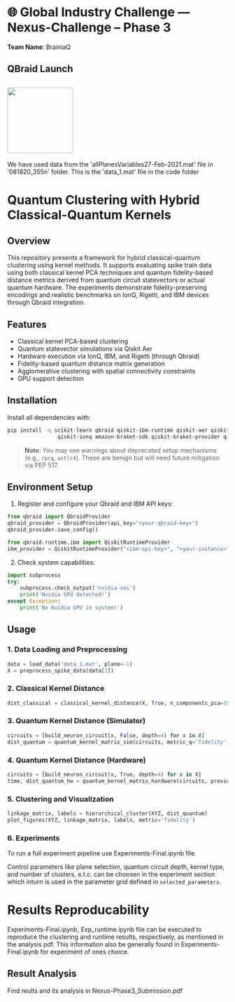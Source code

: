 # 
# 🌐 Global Industry Challenge — Nexus-Challenge – Phase 3

**Team Name**: BrainiaQ  
## QBraid Launch 
[<img src="https://qbraid-static.s3.amazonaws.com/logos/Launch_on_qBraid_white.png" width="150">](https://account.qbraid.com?gitHubUrl=https://github.com/archana070723/Nexus-Challenge.git)
---
We have used data from the 'allPlanesVariables27-Feb-2021.mat' file in '081820_355n' folder. This is the 'data_1.mat' file in the code folder

# Quantum Clustering with Hybrid Classical-Quantum Kernels

## Overview

This repository presents a framework for hybrid classical-quantum clustering using kernel methods. It supports evaluating spike train data using both classical kernel PCA techniques and quantum fidelity-based distance metrics derived from quantum circuit statevectors or actual quantum hardware. The experiments demonstrate fidelity-preserving encodings and realistic benchmarks on IonQ, Rigetti, and IBM devices through Qbraid integration.

## Features

* Classical kernel PCA-based clustering
* Quantum statevector simulations via Qiskit Aer
* Hardware execution via IonQ, IBM, and Rigetti (through Qbraid)
* Fidelity-based quantum distance matrix generation
* Agglomerative clustering with spatial connectivity constraints
* GPU support detection

## Installation

Install all dependencies with:

```bash
pip install -q scikit-learn qbraid qiskit-ibm-runtime qiskit-aer qiskit-aer-gpu \
                qiskit-ionq amazon-braket-sdk qiskit-braket-provider qiskit-rigetti
```

> **Note**: You may see warnings about deprecated setup mechanisms (e.g., `rpcq`, `antlr4`). These are benign but will need future mitigation via PEP 517.

## Environment Setup

1. Register and configure your Qbraid and IBM API keys:

```python
from qbraid import QbraidProvider
qbraid_provider = QbraidProvider(api_key="<your-qbraid-key>")
qbraid_provider.save_config()
```

```python
from qbraid.runtime.ibm import QiskitRuntimeProvider
ibm_provider = QiskitRuntimeProvider("<ibm-api-key>", "<your-instance>", channel='ibm_cloud')
```

2. Check system capabilities:

```python
import subprocess
try:
    subprocess.check_output('nvidia-smi')
    print('Nvidia GPU detected!')
except Exception:
    print('No Nvidia GPU in system!')
```

## Usage

### 1. Data Loading and Preprocessing

```python
data = load_data('data_1.mat', plane=-1)
X = preprocess_spike_data(data[3])
```

### 2. Classical Kernel Distance

```python
dist_classical = classical_kernel_distance(X, True, n_components_pca=10, kernel_pca='linear', metric='euclidean')
```

### 3. Quantum Kernel Distance (Simulator)

```python
circuits = [build_neuron_circuit(x, False, depth=4) for x in X]
dist_quantum = quantum_kernel_matrix_sim(circuits, metric_q='fidelity')
```

### 4. Quantum Kernel Distance (Hardware)

```python
circuits = [build_neuron_circuit(x, True, depth=4) for x in X]
time, dist_quantum_hw = quantum_kernel_matrix_hardware(circuits, provider='ionq')
```

### 5. Clustering and Visualization

```python
linkage_matrix, labels = hierarchical_cluster(XYZ, dist_quantum)
plot_figures(XYZ, linkage_matrix, labels, metric='fidelity')
```

### 6. Experiments

To run a full experiment pipeline use Experiments-Final.ipynb file. 

Control parameters like plane selection, quantum circuit depth, kernel type, and number of clusters, e.t.c. can be choosen in the experiment section which inturn is used in the parameter grid defined in `selected_parameters`.

# Results Reproducability
Experiments-Final.ipynb, Exp_runtime.ipynb file can be executed to reproduce the clustering and runtime results, respectively, as mentioned in the analysis pdf. This information also be generally found in Experiments-Final.ipynb for experiment of ones choice.

## Result Analysis

Find reults and its analysis in Nexus-Phase3_Submission.pdf
